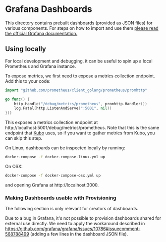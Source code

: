 # Grafana Dashboards

This directory contains prebuilt dashboards (provided as JSON files) for various components.
For steps on how to import and use them [please read the official Grafana documentation.](https://grafana.com/docs/grafana/latest/dashboards/export-import/#import-dashboard)

## Using locally

For local development and debugging, it can be useful to spin up a local Prometheus and Grafana instance.

To expose metrics, we first need to expose a metrics collection endpoint. Add this to your code:

```go
import "github.com/prometheus/client_golang/prometheus/promhttp"

go func() {
    http.Handle("/debug/metrics/prometheus", promhttp.Handler())
    log.Fatal(http.ListenAndServe(":5001", nil))
}()
```

This exposes a metrics collection endpoint at http://localhost:5001/debug/metrics/prometheus. Note that this is the same endpoint that [Kubo](https://github.com/ipfs/kubo) uses, so if you want to gather metrics from Kubo, you can skip this step.

On Linux, dashboards can be inspected locally by running:
```bash
docker-compose -f docker-compose-linux.yml up
```
On OSX:
```bash
docker-compose -f docker-compose-osx.yml up
```

and opening Grafana at http://localhost:3000.


### Making Dashboards usable with Provisioning

The following section is only relevant for creators of dashboards.

Due to a bug in Grafana, it's not possible to provision dashboards shared for external use directly. We need to apply the workaround described in https://github.com/grafana/grafana/issues/10786#issuecomment-568788499 (adding a few lines in the dashboard JSON file).
